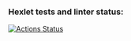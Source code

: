 ### Hexlet tests and linter status:
[![Actions Status](https://github.com/shzzos/frontend-project-46/actions/workflows/hexlet-check.yml/badge.svg)](https://github.com/shzzos/frontend-project-46/actions)